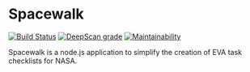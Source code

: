 Spacewalk
=========

[![Build Status](https://travis-ci.org/deltj/spacewalk.svg?branch=master)](https://travis-ci.org/deltj/spacewalk)
[![DeepScan grade](https://deepscan.io/api/teams/3139/projects/4624/branches/37151/badge/grade.svg)](https://deepscan.io/dashboard#view=project&tid=3139&pid=4624&bid=37151)
[![Maintainability](https://api.codeclimate.com/v1/badges/454f38d1ec469553fd0a/maintainability)](https://codeclimate.com/github/deltj/spacewalk/maintainability)

Spacewalk is a node.js application to simplify the creation of EVA task checklists for NASA.

